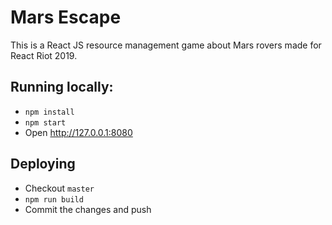 # Mars Escape
This is a React JS resource management game about Mars rovers made for React Riot 2019.

## Running locally:
* `npm install`
* `npm start`
* Open http://127.0.0.1:8080

## Deploying
* Checkout `master`
* `npm run build`
* Commit the changes and push
